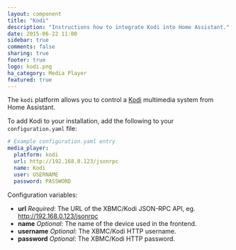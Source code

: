 ```yaml
---
layout: component
title: "Kodi"
description: "Instructions how to integrate Kodi into Home Assistant."
date: 2015-06-22 11:00
sidebar: true
comments: false
sharing: true
footer: true
logo: kodi.png
ha_category: Media Player
featured: true
---
```



The `kodi` platform allows you to control a [Kodi](http://kodi.tv/) multimedia system from Home Assistant.

To add Kodi to your installation, add the following to your `configuration.yaml` file:

```yaml
# Example configuration.yaml entry
media_player:
  platform: kodi
  url: http://192.168.0.123/jsonrpc
  name: Kodi
  user: USERNAME
  password: PASSWORD
```

Configuration variables:

- **url** *Required*: The URL of the XBMC/Kodi JSON-RPC API, eg. http://192.168.0.123/jsonrpc
- **name** *Optional*: The name of the device used in the frontend.
- **username** *Optional*: The XBMC/Kodi HTTP username.
- **password** *Optional*: The XBMC/Kodi HTTP password.

